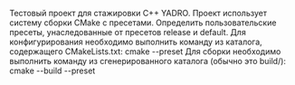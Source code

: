 Тестовый проект для стажировки C++ YADRO.
Проект использует систему сборки CMake с пресетами. Определить пользовательские пресеты, унаследованные от пресетов release и default. 
Для конфигурирования необходимо выполнить команду из каталога, содержащего CMakeLists.txt:
cmake --preset <name-of-preset>
Для сборки необходимо выполнить команду из сгенерированного каталога (обычно это build/<name-of-preset>):
cmake --build --preset <name-of-preset>

